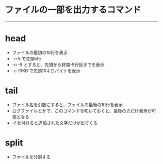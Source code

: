# ファイルの一部を出力するコマンド
***
# head
* ファイルの最初の10行を表示
* -n 5 で先頭5行
* -n -5 とすると、先頭から終端-5行目までを表示
* -c 10KB で先頭10キロバイトを表示

# tail
* ファイル名を引数にすると、ファイルの最後の10行を表示
* ログファイルとかで、このコマンドを叩いておくと、最後の方だけ表示が可能となる
* -f を付けると追加された文字だけが出てくる

# split
* ファイルを分割する


